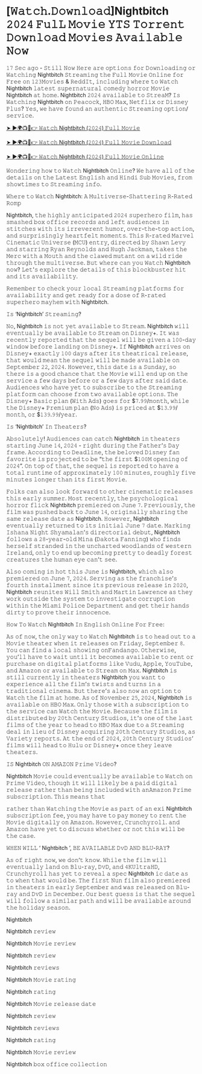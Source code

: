 # [𝚆𝚊𝚝𝚌𝚑.𝙳𝚘𝚠𝚗𝚕𝚘𝚊𝚍]Nightbitch 𝟸𝟶𝟸𝟺 𝙵𝚞𝚕𝙻 𝙼𝚘𝚟𝚒𝚎 𝚈𝚃𝚂 𝚃𝚘𝚛𝚛𝚎𝚗𝚝 𝙳𝚘𝚠𝚗𝚕𝚘𝚊𝚍 𝙼𝚘𝚟𝚒𝚎𝚜 𝙰𝚟𝚊𝚒𝚕𝚊𝚋𝚕𝚎 𝙽𝚘𝚠

𝟷𝟽 𝚂𝚎𝚌 𝚊𝚐𝚘 - 𝚂𝚝𝚒𝚕𝚕 𝙽𝚘𝚠 𝙷𝚎𝚛𝚎 𝚊𝚛𝚎 𝚘𝚙𝚝𝚒𝚘𝚗𝚜 𝚏𝚘𝚛 𝙳𝚘𝚠𝚗𝚕𝚘𝚊𝚍𝚒𝚗𝚐 𝚘𝚛 𝚆𝚊𝚝𝚌𝚑𝚒𝚗𝚐 Nightbitch 𝚂𝚝𝚛𝚎𝚊𝚖𝚒𝚗𝚐 𝚝𝚑𝚎 𝙵𝚞𝚕𝚕 𝙼𝚘𝚟𝚒𝚎 𝙾𝚗𝚕𝚒𝚗𝚎 𝚏𝚘𝚛 𝙵𝚛𝚎𝚎 𝚘𝚗 𝟷𝟸𝟹𝙼𝚘𝚟𝚒𝚎𝚜 & 𝚁𝚎𝚍𝚍𝙸𝚝, 𝚒𝚗𝚌𝚕𝚞𝚍𝚒𝚗𝚐 𝚠𝚑𝚎𝚛𝚎 𝚝𝚘 𝚆𝚊𝚝𝚌𝚑 Nightbitch 𝚕𝚊𝚝𝚎𝚜𝚝 𝚜𝚞𝚙𝚎𝚛𝚗𝚊𝚝𝚞𝚛𝚊𝚕 𝚌𝚘𝚖𝚎𝚍𝚢 𝚑𝚘𝚛𝚛𝚘𝚛 𝙼𝚘𝚟𝚒𝚎 Nightbitch 𝚊𝚝 𝚑𝚘𝚖𝚎. Nightbitch 𝟸𝟶𝟸𝟺 𝚊𝚟𝚊𝚒𝚕𝚊𝚋𝚕𝚎 𝚝𝚘 𝚂𝚝𝚛𝚎𝚊𝙼? 𝙸𝚜 𝚆𝚊𝚝𝚌𝚑𝚒𝚗𝚐 Nightbitch 𝚘𝚗 𝙿𝚎𝚊𝚌𝚘𝚌𝚔, 𝙷𝙱𝙾 𝙼𝚊𝚡, 𝙽𝚎𝚝𝚏𝚕𝚒𝚡 𝚘𝚛 𝙳𝚒𝚜𝚗𝚎𝚢 𝙿𝚕𝚞𝚜? 𝚈𝚎𝚜, 𝚠𝚎 𝚑𝚊𝚟𝚎 𝚏𝚘𝚞𝚗𝚍 𝚊𝚗 𝚊𝚞𝚝𝚑𝚎𝚗𝚝𝚒𝚌 𝚂𝚝𝚛𝚎𝚊𝚖𝚒𝚗𝚐 𝚘𝚙𝚝𝚒𝚘𝚗/𝚜𝚎𝚛𝚟𝚒𝚌𝚎.

[➤ ►🌍📺📱👉 𝚆𝚊𝚝𝚌𝚑 Nightbitch (𝟸𝟶𝟸𝟺) 𝙵𝚞𝚕𝚕 𝙼𝚘𝚟𝚒𝚎](https://t.co/NZLiI2zRd7)

[➤ ►🌍📺📱👉 𝚆𝚊𝚝𝚌𝚑 Nightbitch (𝟸𝟶𝟸𝟺) 𝙵𝚞𝚕𝚕 𝙼𝚘𝚟𝚒𝚎 𝙳𝚘𝚠𝚗𝚕𝚘𝚊𝚍](https://t.co/cX6pjbbPbm)

[➤ ►🌍📺📱👉 𝚆𝚊𝚝𝚌𝚑 Nightbitch (𝟸𝟶𝟸𝟺) 𝙵𝚞𝚕𝚕 𝙼𝚘𝚟𝚒𝚎 𝙾𝚗𝚕𝚒𝚗𝚎](https://t.co/NZLiI2zRd7)

𝚆𝚘𝚗𝚍𝚎𝚛𝚒𝚗𝚐 𝚑𝚘𝚠 𝚝𝚘 𝚆𝚊𝚝𝚌𝚑 Nightbitch 𝙾𝚗𝚕𝚒𝚗𝚎? 𝚆𝚎 𝚑𝚊𝚟𝚎 𝚊𝚕𝚕 𝚘𝚏 𝚝𝚑𝚎 𝚍𝚎𝚝𝚊𝚒𝚕𝚜 𝚘𝚗 𝚝𝚑𝚎 𝙻𝚊𝚝𝚎𝚜𝚝 𝙴𝚗𝚐𝚕𝚒𝚜𝚑 𝚊𝚗𝚍 𝙷𝚒𝚗𝚍𝚒 𝚂𝚞𝚋 𝙼𝚘𝚟𝚒𝚎𝚜, 𝚏𝚛𝚘𝚖 𝚜𝚑𝚘𝚠𝚝𝚒𝚖𝚎𝚜 𝚝𝚘 𝚂𝚝𝚛𝚎𝚊𝚖𝚒𝚗𝚐 𝚒𝚗𝚏𝚘.

𝚆𝚑𝚎𝚛𝚎 𝚝𝚘 𝚆𝚊𝚝𝚌𝚑 Nightbitch: 𝙰 𝙼𝚞𝚕𝚝𝚒𝚟𝚎𝚛𝚜𝚎-𝚂𝚑𝚊𝚝𝚝𝚎𝚛𝚒𝚗𝚐 𝚁-𝚁𝚊𝚝𝚎𝚍 𝚁𝚘𝚖𝚙

Nightbitch, 𝚝𝚑𝚎 𝚑𝚒𝚐𝚑𝚕𝚢 𝚊𝚗𝚝𝚒𝚌𝚒𝚙𝚊𝚝𝚎𝚍 𝟸𝟶𝟸𝟺 𝚜𝚞𝚙𝚎𝚛𝚑𝚎𝚛𝚘 𝚏𝚒𝚕𝚖, 𝚑𝚊𝚜 𝚜𝚖𝚊𝚜𝚑𝚎𝚍 𝚋𝚘𝚡 𝚘𝚏𝚏𝚒𝚌𝚎 𝚛𝚎𝚌𝚘𝚛𝚍𝚜 𝚊𝚗𝚍 𝚕𝚎𝚏𝚝 𝚊𝚞𝚍𝚒𝚎𝚗𝚌𝚎𝚜 𝚒𝚗 𝚜𝚝𝚒𝚝𝚌𝚑𝚎𝚜 𝚠𝚒𝚝𝚑 𝚒𝚝𝚜 𝚒𝚛𝚛𝚎𝚟𝚎𝚛𝚎𝚗𝚝 𝚑𝚞𝚖𝚘𝚛, 𝚘𝚟𝚎𝚛-𝚝𝚑𝚎-𝚝𝚘𝚙 𝚊𝚌𝚝𝚒𝚘𝚗, 𝚊𝚗𝚍 𝚜𝚞𝚛𝚙𝚛𝚒𝚜𝚒𝚗𝚐𝚕𝚢 𝚑𝚎𝚊𝚛𝚝𝚏𝚎𝚕𝚝 𝚖𝚘𝚖𝚎𝚗𝚝𝚜. 𝚃𝚑𝚒𝚜 𝚁-𝚛𝚊𝚝𝚎𝚍 𝙼𝚊𝚛𝚟𝚎𝚕 𝙲𝚒𝚗𝚎𝚖𝚊𝚝𝚒𝚌 𝚄𝚗𝚒𝚟𝚎𝚛𝚜𝚎 (𝙼𝙲𝚄) 𝚎𝚗𝚝𝚛𝚢, 𝚍𝚒𝚛𝚎𝚌𝚝𝚎𝚍 𝚋𝚢 𝚂𝚑𝚊𝚠𝚗 𝙻𝚎𝚟𝚢 𝚊𝚗𝚍 𝚜𝚝𝚊𝚛𝚛𝚒𝚗𝚐 𝚁𝚢𝚊𝚗 𝚁𝚎𝚢𝚗𝚘𝚕𝚍𝚜 𝚊𝚗𝚍 𝙷𝚞𝚐𝚑 𝙹𝚊𝚌𝚔𝚖𝚊𝚗, 𝚝𝚊𝚔𝚎𝚜 𝚝𝚑𝚎 𝙼𝚎𝚛𝚌 𝚠𝚒𝚝𝚑 𝚊 𝙼𝚘𝚞𝚝𝚑 𝚊𝚗𝚍 𝚝𝚑𝚎 𝚌𝚕𝚊𝚠𝚎𝚍 𝚖𝚞𝚝𝚊𝚗𝚝 𝚘𝚗 𝚊 𝚠𝚒𝚕𝚍 𝚛𝚒𝚍𝚎 𝚝𝚑𝚛𝚘𝚞𝚐𝚑 𝚝𝚑𝚎 𝚖𝚞𝚕𝚝𝚒𝚟𝚎𝚛𝚜𝚎. 𝙱𝚞𝚝 𝚠𝚑𝚎𝚛𝚎 𝚌𝚊𝚗 𝚢𝚘𝚞 𝚆𝚊𝚝𝚌𝚑 Nightbitch 𝚗𝚘𝚠? 𝙻𝚎𝚝'𝚜 𝚎𝚡𝚙𝚕𝚘𝚛𝚎 𝚝𝚑𝚎 𝚍𝚎𝚝𝚊𝚒𝚕𝚜 𝚘𝚏 𝚝𝚑𝚒𝚜 𝚋𝚕𝚘𝚌𝚔𝚋𝚞𝚜𝚝𝚎𝚛 𝚑𝚒𝚝 𝚊𝚗𝚍 𝚒𝚝𝚜 𝚊𝚟𝚊𝚒𝚕𝚊𝚋𝚒𝚕𝚒𝚝𝚢.

𝚁𝚎𝚖𝚎𝚖𝚋𝚎𝚛 𝚝𝚘 𝚌𝚑𝚎𝚌𝚔 𝚢𝚘𝚞𝚛 𝚕𝚘𝚌𝚊𝚕 𝚂𝚝𝚛𝚎𝚊𝚖𝚒𝚗𝚐 𝚙𝚕𝚊𝚝𝚏𝚘𝚛𝚖𝚜 𝚏𝚘𝚛 𝚊𝚟𝚊𝚒𝚕𝚊𝚋𝚒𝚕𝚒𝚝𝚢 𝚊𝚗𝚍 𝚐𝚎𝚝 𝚛𝚎𝚊𝚍𝚢 𝚏𝚘𝚛 𝚊 𝚍𝚘𝚜𝚎 𝚘𝚏 𝚁-𝚛𝚊𝚝𝚎𝚍 𝚜𝚞𝚙𝚎𝚛𝚑𝚎𝚛𝚘 𝚖𝚊𝚢𝚑𝚎𝚖 𝚠𝚒𝚝𝚑  Nightbitch.

𝙸𝚜 ‘Nightbitch’ 𝚂𝚝𝚛𝚎𝚊𝚖𝚒𝚗𝚐?

𝙽𝚘, Nightbitch 𝚒𝚜 𝚗𝚘𝚝 𝚢𝚎𝚝 𝚊𝚟𝚊𝚒𝚕𝚊𝚋𝚕𝚎 𝚝𝚘 𝚂𝚝𝚛𝚎𝚊𝚖. Nightbitch 𝚠𝚒𝚕𝚕 𝚎𝚟𝚎𝚗𝚝𝚞𝚊𝚕𝚕𝚢 𝚋𝚎 𝚊𝚟𝚊𝚒𝚕𝚊𝚋𝚕𝚎 𝚝𝚘 𝚂𝚝𝚛𝚎𝚊𝚖 𝚘𝚗 𝙳𝚒𝚜𝚗𝚎𝚢+. 𝙸𝚝 𝚠𝚊𝚜 𝚛𝚎𝚌𝚎𝚗𝚝𝚕𝚢 𝚛𝚎𝚙𝚘𝚛𝚝𝚎𝚍 𝚝𝚑𝚊𝚝 𝚝𝚑𝚎 𝚜𝚎𝚚𝚞𝚎𝚕 𝚠𝚒𝚕𝚕 𝚋𝚎 𝚐𝚒𝚟𝚎𝚗 𝚊 𝟷𝟶𝟶-𝚍𝚊𝚢 𝚠𝚒𝚗𝚍𝚘𝚠 𝚋𝚎𝚏𝚘𝚛𝚎 𝚕𝚊𝚗𝚍𝚒𝚗𝚐 𝚘𝚗 𝙳𝚒𝚜𝚗𝚎𝚢+. 𝙸𝚏 Nightbitch 𝚊𝚛𝚛𝚒𝚟𝚎𝚜 𝚘𝚗 𝙳𝚒𝚜𝚗𝚎𝚢+ 𝚎𝚡𝚊𝚌𝚝𝚕𝚢 𝟷𝟶𝟶 𝚍𝚊𝚢𝚜 𝚊𝚏𝚝𝚎𝚛 𝚒𝚝𝚜 𝚝𝚑𝚎𝚊𝚝𝚛𝚒𝚌𝚊𝚕 𝚛𝚎𝚕𝚎𝚊𝚜𝚎, 𝚝𝚑𝚊𝚝 𝚠𝚘𝚞𝚕𝚍 𝚖𝚎𝚊𝚗 𝚝𝚑𝚎 𝚜𝚎𝚚𝚞𝚎𝚕 𝚠𝚒𝚕𝚕 𝚋𝚎 𝚖𝚊𝚍𝚎 𝚊𝚟𝚊𝚒𝚕𝚊𝚋𝚕𝚎 𝚘𝚗 𝚂𝚎𝚙𝚝𝚎𝚖𝚋𝚎𝚛 𝟸𝟸, 𝟸𝟶𝟸𝟺. 𝙷𝚘𝚠𝚎𝚟𝚎𝚛, 𝚝𝚑𝚒𝚜 𝚍𝚊𝚝𝚎 𝚒𝚜 𝚊 𝚂𝚞𝚗𝚍𝚊𝚢, 𝚜𝚘 𝚝𝚑𝚎𝚛𝚎 𝚒𝚜 𝚊 𝚐𝚘𝚘𝚍 𝚌𝚑𝚊𝚗𝚌𝚎 𝚝𝚑𝚊𝚝 𝚝𝚑𝚎 𝙼𝚘𝚟𝚒𝚎 𝚠𝚒𝚕𝚕 𝚎𝚗𝚍 𝚞𝚙 𝚘𝚗 𝚝𝚑𝚎 𝚜𝚎𝚛𝚟𝚒𝚌𝚎 𝚊 𝚏𝚎𝚠 𝚍𝚊𝚢𝚜 𝚋𝚎𝚏𝚘𝚛𝚎 𝚘𝚛 𝚊 𝚏𝚎𝚠 𝚍𝚊𝚢𝚜 𝚊𝚏𝚝𝚎𝚛 𝚜𝚊𝚒𝚍 𝚍𝚊𝚝𝚎. 𝙰𝚞𝚍𝚒𝚎𝚗𝚌𝚎𝚜 𝚠𝚑𝚘 𝚑𝚊𝚟𝚎 𝚢𝚎𝚝 𝚝𝚘 𝚜𝚞𝚋𝚜𝚌𝚛𝚒𝚋𝚎 𝚝𝚘 𝚝𝚑𝚎 𝚂𝚝𝚛𝚎𝚊𝚖𝚒𝚗𝚐 𝚙𝚕𝚊𝚝𝚏𝚘𝚛𝚖 𝚌𝚊𝚗 𝚌𝚑𝚘𝚘𝚜𝚎 𝚏𝚛𝚘𝚖 𝚝𝚠𝚘 𝚊𝚟𝚊𝚒𝚕𝚊𝚋𝚕𝚎 𝚘𝚙𝚝𝚒𝚘𝚗𝚜. 𝚃𝚑𝚎 𝙳𝚒𝚜𝚗𝚎𝚢+ 𝙱𝚊𝚜𝚒𝚌 𝚙𝚕𝚊𝚗 (𝚆𝚒𝚝𝚑 𝙰𝚍𝚜) 𝚐𝚘𝚎𝚜 𝚏𝚘𝚛 $𝟽.𝟿𝟿/𝚖𝚘𝚗𝚝𝚑, 𝚠𝚑𝚒𝚕𝚎 𝚝𝚑𝚎 𝙳𝚒𝚜𝚗𝚎𝚢+ 𝙿𝚛𝚎𝚖𝚒𝚞𝚖 𝚙𝚕𝚊𝚗 (𝙽𝚘 𝙰𝚍𝚜) 𝚒𝚜 𝚙𝚛𝚒𝚌𝚎𝚍 𝚊𝚝 $𝟷𝟹.𝟿𝟿/𝚖𝚘𝚗𝚝𝚑, 𝚘𝚛 $𝟷𝟹𝟿.𝟿𝟿/𝚢𝚎𝚊𝚛.

𝙸𝚜 ‘Nightbitch’ 𝙸𝚗 𝚃𝚑𝚎𝚊𝚝𝚎𝚛𝚜?

𝙰𝚋𝚜𝚘𝚕𝚞𝚝𝚎𝚕𝚢! 𝙰𝚞𝚍𝚒𝚎𝚗𝚌𝚎𝚜 𝚌𝚊𝚗 𝚌𝚊𝚝𝚌𝚑 Nightbitch 𝚒𝚗 𝚝𝚑𝚎𝚊𝚝𝚎𝚛𝚜 𝚜𝚝𝚊𝚛𝚝𝚒𝚗𝚐 𝙹𝚞𝚗𝚎 𝟷𝟺, 𝟸𝟶𝟸𝟺 - 𝚛𝚒𝚐𝚑𝚝 𝚍𝚞𝚛𝚒𝚗𝚐 𝚝𝚑𝚎 𝙵𝚊𝚝𝚑𝚎𝚛’𝚜 𝙳𝚊𝚢 𝚏𝚛𝚊𝚖𝚎. 𝙰𝚌𝚌𝚘𝚛𝚍𝚒𝚗𝚐 𝚝𝚘 𝙳𝚎𝚊𝚍𝚕𝚒𝚗𝚎, 𝚝𝚑𝚎 𝚋𝚎𝚕𝚘𝚟𝚎𝚍 𝙳𝚒𝚜𝚗𝚎𝚢 𝚏𝚊𝚗 𝚏𝚊𝚟𝚘𝚛𝚒𝚝𝚎 𝚒𝚜 𝚙𝚛𝚘𝚓𝚎𝚌𝚝𝚎𝚍 𝚝𝚘 𝚋𝚎 “𝚝𝚑𝚎 𝚏𝚒𝚛𝚜𝚝 $𝟷𝟶𝟶𝙼 𝚘𝚙𝚎𝚗𝚒𝚗𝚐 𝚘𝚏 𝟸𝟶𝟸𝟺”. 𝙾𝚗 𝚝𝚘𝚙 𝚘𝚏 𝚝𝚑𝚊𝚝, 𝚝𝚑𝚎 𝚜𝚎𝚚𝚞𝚎𝚕 𝚒𝚜 𝚛𝚎𝚙𝚘𝚛𝚝𝚎𝚍 𝚝𝚘 𝚑𝚊𝚟𝚎 𝚊 𝚝𝚘𝚝𝚊𝚕 𝚛𝚞𝚗𝚝𝚒𝚖𝚎 𝚘𝚏 𝚊𝚙𝚙𝚛𝚘𝚡𝚒𝚖𝚊𝚝𝚎𝚕𝚢 𝟷𝟶𝟶 𝚖𝚒𝚗𝚞𝚝𝚎𝚜, 𝚛𝚘𝚞𝚐𝚑𝚕𝚢 𝚏𝚒𝚟𝚎 𝚖𝚒𝚗𝚞𝚝𝚎𝚜 𝚕𝚘𝚗𝚐𝚎𝚛 𝚝𝚑𝚊𝚗 𝚒𝚝𝚜 𝚏𝚒𝚛𝚜𝚝 𝙼𝚘𝚟𝚒𝚎.

𝙵𝚘𝚕𝚔𝚜 𝚌𝚊𝚗 𝚊𝚕𝚜𝚘 𝚕𝚘𝚘𝚔 𝚏𝚘𝚛𝚠𝚊𝚛𝚍 𝚝𝚘 𝚘𝚝𝚑𝚎𝚛 𝚌𝚒𝚗𝚎𝚖𝚊𝚝𝚒𝚌 𝚛𝚎𝚕𝚎𝚊𝚜𝚎𝚜 𝚝𝚑𝚒𝚜 𝚎𝚊𝚛𝚕𝚢 𝚜𝚞𝚖𝚖𝚎𝚛. 𝙼𝚘𝚜𝚝 𝚛𝚎𝚌𝚎𝚗𝚝𝚕𝚢, 𝚝𝚑𝚎 𝚙𝚜𝚢𝚌𝚑𝚘𝚕𝚘𝚐𝚒𝚌𝚊𝚕 𝚑𝚘𝚛𝚛𝚘𝚛 𝚏𝚕𝚒𝚌𝚔 Nightbitch 𝚙𝚛𝚎𝚖𝚒𝚎𝚛𝚎𝚍 𝚘𝚗 𝙹𝚞𝚗𝚎 𝟽. 𝙿𝚛𝚎𝚟𝚒𝚘𝚞𝚜𝚕𝚢, 𝚝𝚑𝚎 𝚏𝚒𝚕𝚖 𝚠𝚊𝚜 𝚙𝚞𝚜𝚑𝚎𝚍 𝚋𝚊𝚌𝚔 𝚝𝚘 𝙹𝚞𝚗𝚎 𝟷𝟺, 𝚘𝚛𝚒𝚐𝚒𝚗𝚊𝚕𝚕𝚢 𝚜𝚑𝚊𝚛𝚒𝚗𝚐 𝚝𝚑𝚎 𝚜𝚊𝚖𝚎 𝚛𝚎𝚕𝚎𝚊𝚜𝚎 𝚍𝚊𝚝𝚎 𝚊𝚜 Nightbitch. 𝙷𝚘𝚠𝚎𝚟𝚎𝚛, Nightbitch 𝚎𝚟𝚎𝚗𝚝𝚞𝚊𝚕𝚕𝚢 𝚛𝚎𝚝𝚞𝚛𝚗𝚎𝚍 𝚝𝚘 𝚒𝚝𝚜 𝚒𝚗𝚒𝚝𝚒𝚊𝚕 𝙹𝚞𝚗𝚎 𝟽 𝚍𝚊𝚝𝚎. 𝙼𝚊𝚛𝚔𝚒𝚗𝚐 𝙸𝚜𝚑𝚊𝚗𝚊 𝙽𝚒𝚐𝚑𝚝 𝚂𝚑𝚢𝚊𝚖𝚊𝚕𝚊𝚗’𝚜 𝚍𝚒𝚛𝚎𝚌𝚝𝚘𝚛𝚒𝚊𝚕 𝚍𝚎𝚋𝚞𝚝, Nightbitch 𝚏𝚘𝚕𝚕𝚘𝚠𝚜 𝚊 𝟸𝟾-𝚢𝚎𝚊𝚛-𝚘𝚕𝚍 𝙼𝚒𝚗𝚊 (𝙳𝚊𝚔𝚘𝚝𝚊 𝙵𝚊𝚗𝚗𝚒𝚗𝚐) 𝚠𝚑𝚘 𝚏𝚒𝚗𝚍𝚜 𝚑𝚎𝚛𝚜𝚎𝚕𝚏 𝚜𝚝𝚛𝚊𝚗𝚍𝚎𝚍 𝚒𝚗 𝚝𝚑𝚎 𝚞𝚗𝚌𝚑𝚊𝚛𝚝𝚎𝚍 𝚠𝚘𝚘𝚍𝚕𝚊𝚗𝚍𝚜 𝚘𝚏 𝚠𝚎𝚜𝚝𝚎𝚛𝚗 𝙸𝚛𝚎𝚕𝚊𝚗𝚍, 𝚘𝚗𝚕𝚢 𝚝𝚘 𝚎𝚗𝚍 𝚞𝚙 𝚋𝚎𝚌𝚘𝚖𝚒𝚗𝚐 𝚙𝚛𝚎𝚝𝚝𝚢 𝚝𝚘 𝚍𝚎𝚊𝚍𝚕𝚢 𝚏𝚘𝚛𝚎𝚜𝚝 𝚌𝚛𝚎𝚊𝚝𝚞𝚛𝚎𝚜 𝚝𝚑𝚎 𝚑𝚞𝚖𝚊𝚗 𝚎𝚢𝚎 𝚌𝚊𝚗’𝚝 𝚜𝚎𝚎.

𝙰𝚕𝚜𝚘 𝚌𝚘𝚖𝚒𝚗𝚐 𝚒𝚗 𝚑𝚘𝚝 𝚝𝚑𝚒𝚜 𝙹𝚞𝚗𝚎 𝚒𝚜 Nightbitch, 𝚠𝚑𝚒𝚌𝚑 𝚊𝚕𝚜𝚘 𝚙𝚛𝚎𝚖𝚒𝚎𝚛𝚎𝚍 𝚘𝚗 𝙹𝚞𝚗𝚎 𝟽, 𝟸𝟶𝟸𝟺. 𝚂𝚎𝚛𝚟𝚒𝚗𝚐 𝚊𝚜 𝚝𝚑𝚎 𝚏𝚛𝚊𝚗𝚌𝚑𝚒𝚜𝚎’𝚜 𝚏𝚘𝚞𝚛𝚝𝚑 𝚒𝚗𝚜𝚝𝚊𝚕𝚕𝚖𝚎𝚗𝚝 𝚜𝚒𝚗𝚌𝚎 𝚒𝚝𝚜 𝚙𝚛𝚎𝚟𝚒𝚘𝚞𝚜 𝚛𝚎𝚕𝚎𝚊𝚜𝚎 𝚒𝚗 𝟸𝟶𝟸𝟶, Nightbitch 𝚛𝚎𝚞𝚗𝚒𝚝𝚎𝚜 𝚆𝚒𝚕𝚕 𝚂𝚖𝚒𝚝𝚑 𝚊𝚗𝚍 𝙼𝚊𝚛𝚝𝚒𝚗 𝙻𝚊𝚠𝚛𝚎𝚗𝚌𝚎 𝚊𝚜 𝚝𝚑𝚎𝚢 𝚠𝚘𝚛𝚔 𝚘𝚞𝚝𝚜𝚒𝚍𝚎 𝚝𝚑𝚎 𝚜𝚢𝚜𝚝𝚎𝚖 𝚝𝚘 𝚒𝚗𝚟𝚎𝚜𝚝𝚒𝚐𝚊𝚝𝚎 𝚌𝚘𝚛𝚛𝚞𝚙𝚝𝚒𝚘𝚗 𝚠𝚒𝚝𝚑𝚒𝚗 𝚝𝚑𝚎 𝙼𝚒𝚊𝚖𝚒 𝙿𝚘𝚕𝚒𝚌𝚎 𝙳𝚎𝚙𝚊𝚛𝚝𝚖𝚎𝚗𝚝 𝚊𝚗𝚍 𝚐𝚎𝚝 𝚝𝚑𝚎𝚒𝚛 𝚑𝚊𝚗𝚍𝚜 𝚍𝚒𝚛𝚝𝚢 𝚝𝚘 𝚙𝚛𝚘𝚟𝚎 𝚝𝚑𝚎𝚒𝚛 𝚒𝚗𝚗𝚘𝚌𝚎𝚗𝚌𝚎.

𝙷𝚘𝚠 𝚃𝚘 𝚆𝚊𝚝𝚌𝚑 Nightbitch 𝙸𝚗 𝙴𝚗𝚐𝚕𝚒𝚜𝚑 𝙾𝚗𝚕𝚒𝚗𝚎 𝙵𝚘𝚛 𝙵𝚛𝚎𝚎:

𝙰𝚜 𝚘𝚏 𝚗𝚘𝚠, 𝚝𝚑𝚎 𝚘𝚗𝚕𝚢 𝚠𝚊𝚢 𝚝𝚘 𝚆𝚊𝚝𝚌𝚑 Nightbitch 𝚒𝚜 𝚝𝚘 𝚑𝚎𝚊𝚍 𝚘𝚞𝚝 𝚝𝚘 𝚊 𝙼𝚘𝚟𝚒𝚎 𝚝𝚑𝚎𝚊𝚝𝚎𝚛 𝚠𝚑𝚎𝚗 𝚒𝚝 𝚛𝚎𝚕𝚎𝚊𝚜𝚎𝚜 𝚘𝚗 𝙵𝚛𝚒𝚍𝚊𝚢, 𝚂𝚎𝚙𝚝𝚎𝚖𝚋𝚎𝚛 𝟾. 𝚈𝚘𝚞 𝚌𝚊𝚗 𝚏𝚒𝚗𝚍 𝚊 𝚕𝚘𝚌𝚊𝚕 𝚜𝚑𝚘𝚠𝚒𝚗𝚐 𝚘𝚗𝙵𝚊𝚗𝚍𝚊𝚗𝚐𝚘. 𝙾𝚝𝚑𝚎𝚛𝚠𝚒𝚜𝚎, 𝚢𝚘𝚞’𝚕𝚕 𝚑𝚊𝚟𝚎 𝚝𝚘 𝚠𝚊𝚒𝚝 𝚞𝚗𝚝𝚒𝚕 𝚒𝚝 𝚋𝚎𝚌𝚘𝚖𝚎𝚜 𝚊𝚟𝚊𝚒𝚕𝚊𝚋𝚕𝚎 𝚝𝚘 𝚛𝚎𝚗𝚝 𝚘𝚛 𝚙𝚞𝚛𝚌𝚑𝚊𝚜𝚎 𝚘𝚗 𝚍𝚒𝚐𝚒𝚝𝚊𝚕 𝚙𝚕𝚊𝚝𝚏𝚘𝚛𝚖𝚜 𝚕𝚒𝚔𝚎 𝚅𝚞𝚍𝚞, 𝙰𝚙𝚙𝚕𝚎, 𝚈𝚘𝚞𝚃𝚞𝚋𝚎, 𝚊𝚗𝚍 𝙰𝚖𝚊𝚣𝚘𝚗 𝚘𝚛 𝚊𝚟𝚊𝚒𝚕𝚊𝚋𝚕𝚎 𝚝𝚘 𝚂𝚝𝚛𝚎𝚊𝚖 𝚘𝚗 𝙼𝚊𝚡. Nightbitch 𝚒𝚜 𝚜𝚝𝚒𝚕𝚕 𝚌𝚞𝚛𝚛𝚎𝚗𝚝𝚕𝚢 𝚒𝚗 𝚝𝚑𝚎𝚊𝚝𝚎𝚛𝚜 Nightbitch 𝚢𝚘𝚞 𝚠𝚊𝚗𝚝 𝚝𝚘 𝚎𝚡𝚙𝚎𝚛𝚒𝚎𝚗𝚌𝚎 𝚊𝚕𝚕 𝚝𝚑𝚎 𝚏𝚒𝚕𝚖’𝚜 𝚝𝚠𝚒𝚜𝚝𝚜 𝚊𝚗𝚍 𝚝𝚞𝚛𝚗𝚜 𝚒𝚗 𝚊 𝚝𝚛𝚊𝚍𝚒𝚝𝚒𝚘𝚗𝚊𝚕 𝚌𝚒𝚗𝚎𝚖𝚊. 𝙱𝚞𝚝 𝚝𝚑𝚎𝚛𝚎’𝚜 𝚊𝚕𝚜𝚘 𝚗𝚘𝚠 𝚊𝚗 𝚘𝚙𝚝𝚒𝚘𝚗 𝚝𝚘 𝚆𝚊𝚝𝚌𝚑 𝚝𝚑𝚎 𝚏𝚒𝚕𝚖 𝚊𝚝 𝚑𝚘𝚖𝚎. 𝙰𝚜 𝚘𝚏 𝙽𝚘𝚟𝚎𝚖𝚋𝚎𝚛 𝟸𝟻, 𝟸𝟶𝟸𝟺, Nightbitch 𝚒𝚜 𝚊𝚟𝚊𝚒𝚕𝚊𝚋𝚕𝚎 𝚘𝚗 𝙷𝙱𝙾 𝙼𝚊𝚡. 𝙾𝚗𝚕𝚢 𝚝𝚑𝚘𝚜𝚎 𝚠𝚒𝚝𝚑 𝚊 𝚜𝚞𝚋𝚜𝚌𝚛𝚒𝚙𝚝𝚒𝚘𝚗 𝚝𝚘 𝚝𝚑𝚎 𝚜𝚎𝚛𝚟𝚒𝚌𝚎 𝚌𝚊𝚗 𝚆𝚊𝚝𝚌𝚑 𝚝𝚑𝚎 𝙼𝚘𝚟𝚒𝚎. 𝙱𝚎𝚌𝚊𝚞𝚜𝚎 𝚝𝚑𝚎 𝚏𝚒𝚕𝚖 𝚒𝚜 𝚍𝚒𝚜𝚝𝚛𝚒𝚋𝚞𝚝𝚎𝚍 𝚋𝚢 𝟸𝟶𝚝𝚑 𝙲𝚎𝚗𝚝𝚞𝚛𝚢 𝚂𝚝𝚞𝚍𝚒𝚘𝚜, 𝚒𝚝’𝚜 𝚘𝚗𝚎 𝚘𝚏 𝚝𝚑𝚎 𝚕𝚊𝚜𝚝 𝚏𝚒𝚕𝚖𝚜 𝚘𝚏 𝚝𝚑𝚎 𝚢𝚎𝚊𝚛 𝚝𝚘 𝚑𝚎𝚊𝚍 𝚝𝚘 𝙷𝙱𝙾 𝙼𝚊𝚡 𝚍𝚞𝚎 𝚝𝚘 𝚊 𝚂𝚝𝚛𝚎𝚊𝚖𝚒𝚗𝚐 𝚍𝚎𝚊𝚕 𝚒𝚗 𝚕𝚒𝚎𝚞 𝚘𝚏 𝙳𝚒𝚜𝚗𝚎𝚢 𝚊𝚌𝚚𝚞𝚒𝚛𝚒𝚗𝚐 𝟸𝟶𝚝𝚑 𝙲𝚎𝚗𝚝𝚞𝚛𝚢 𝚂𝚝𝚞𝚍𝚒𝚘𝚜, 𝚊𝚜 𝚅𝚊𝚛𝚒𝚎𝚝𝚢 𝚛𝚎𝚙𝚘𝚛𝚝𝚜. 𝙰𝚝 𝚝𝚑𝚎 𝚎𝚗𝚍 𝚘𝚏 𝟸𝟶𝟸𝟺, 𝟸𝟶𝚝𝚑 𝙲𝚎𝚗𝚝𝚞𝚛𝚢 𝚂𝚝𝚞𝚍𝚒𝚘𝚜’ 𝚏𝚒𝚕𝚖𝚜 𝚠𝚒𝚕𝚕 𝚑𝚎𝚊𝚍 𝚝𝚘 𝙷𝚞𝚕𝚞 𝚘𝚛 𝙳𝚒𝚜𝚗𝚎𝚢+ 𝚘𝚗𝚌𝚎 𝚝𝚑𝚎𝚢 𝚕𝚎𝚊𝚟𝚎 𝚝𝚑𝚎𝚊𝚝𝚎𝚛𝚜.

𝙸𝚂 Nightbitch 𝙾𝙽 𝙰𝙼𝙰𝚉𝙾𝙽 𝙿𝚛𝚒𝚖𝚎 𝚅𝚒𝚍𝚎𝚘?

Nightbitch 𝙼𝚘𝚟𝚒𝚎 𝚌𝚘𝚞𝚕𝚍 𝚎𝚟𝚎𝚗𝚝𝚞𝚊𝚕𝚕𝚢 𝚋𝚎 𝚊𝚟𝚊𝚒𝚕𝚊𝚋𝚕𝚎 𝚝𝚘 𝚆𝚊𝚝𝚌𝚑 𝚘𝚗 𝙿𝚛𝚒𝚖𝚎 𝚅𝚒𝚍𝚎𝚘, 𝚝𝚑𝚘𝚞𝚐𝚑 𝚒𝚝 𝚠𝚒𝚕𝚕 𝚕𝚒𝚔𝚎𝚕𝚢 𝚋𝚎 𝚊 𝚙𝚊𝚒𝚍 𝚍𝚒𝚐𝚒𝚝𝚊𝚕 𝚛𝚎𝚕𝚎𝚊𝚜𝚎 𝚛𝚊𝚝𝚑𝚎𝚛 𝚝𝚑𝚊𝚗 𝚋𝚎𝚒𝚗𝚐 𝚒𝚗𝚌𝚕𝚞𝚍𝚎𝚍 𝚠𝚒𝚝𝚑 𝚊𝚗𝙰𝚖𝚊𝚣𝚘𝚗 𝙿𝚛𝚒𝚖𝚎 𝚜𝚞𝚋𝚜𝚌𝚛𝚒𝚙𝚝𝚒𝚘𝚗. 𝚃𝚑𝚒𝚜 𝚖𝚎𝚊𝚗𝚜 𝚝𝚑𝚊𝚝

𝚛𝚊𝚝𝚑𝚎𝚛 𝚝𝚑𝚊𝚗 𝚆𝚊𝚝𝚌𝚑𝚒𝚗𝚐 𝚝𝚑𝚎 𝙼𝚘𝚟𝚒𝚎 𝚊𝚜 𝚙𝚊𝚛𝚝 𝚘𝚏 𝚊𝚗 𝚎𝚡𝚒 Nightbitch 𝚜𝚞𝚋𝚜𝚌𝚛𝚒𝚙𝚝𝚒𝚘𝚗 𝚏𝚎𝚎, 𝚢𝚘𝚞 𝚖𝚊𝚢 𝚑𝚊𝚟𝚎 𝚝𝚘 𝚙𝚊𝚢 𝚖𝚘𝚗𝚎𝚢 𝚝𝚘 𝚛𝚎𝚗𝚝 𝚝𝚑𝚎 𝙼𝚘𝚟𝚒𝚎 𝚍𝚒𝚐𝚒𝚝𝚊𝚕𝚕𝚢 𝚘𝚗 𝙰𝚖𝚊𝚣𝚘𝚗. 𝙷𝚘𝚠𝚎𝚟𝚎𝚛, 𝙲𝚛𝚞𝚗𝚌𝚑𝚢𝚛𝚘𝚕𝚕. 𝚊𝚗𝚍 𝙰𝚖𝚊𝚣𝚘𝚗 𝚑𝚊𝚟𝚎 𝚢𝚎𝚝 𝚝𝚘 𝚍𝚒𝚜𝚌𝚞𝚜𝚜 𝚠𝚑𝚎𝚝𝚑𝚎𝚛 𝚘𝚛 𝚗𝚘𝚝 𝚝𝚑𝚒𝚜 𝚠𝚒𝚕𝚕 𝚋𝚎 𝚝𝚑𝚎 𝚌𝚊𝚜𝚎.

𝚆𝙷𝙴𝙽 𝚆𝙸𝙻𝙻 ‘ Nightbitch ’, 𝙱𝙴 𝙰𝚅𝙰𝙸𝙻𝙰𝙱𝙻𝙴 𝙳𝚟𝙳 𝙰𝙽𝙳 𝙱𝙻𝚄-𝚁𝙰𝚈?

𝙰𝚜 𝚘𝚏 𝚛𝚒𝚐𝚑𝚝 𝚗𝚘𝚠, 𝚠𝚎 𝚍𝚘𝚗’𝚝 𝚔𝚗𝚘𝚠. 𝚆𝚑𝚒𝚕𝚎 𝚝𝚑𝚎 𝚏𝚒𝚕𝚖 𝚠𝚒𝚕𝚕 𝚎𝚟𝚎𝚗𝚝𝚞𝚊𝚕𝚕𝚢 𝚕𝚊𝚗𝚍 𝚘𝚗 𝙱𝚕𝚞-𝚛𝚊𝚢, 𝙳𝚟𝙳, 𝚊𝚗𝚍 𝟺𝙺𝚄𝚕𝚝𝚛𝚊𝙷𝙳, 𝙲𝚛𝚞𝚗𝚌𝚑𝚢𝚛𝚘𝚕𝚕 𝚑𝚊𝚜 𝚢𝚎𝚝 𝚝𝚘 𝚛𝚎𝚟𝚎𝚊𝚕 𝚊 𝚜𝚙𝚎𝚌 Nightbitch 𝚒𝚌 𝚍𝚊𝚝𝚎 𝚊𝚜 𝚝𝚘 𝚠𝚑𝚎𝚗 𝚝𝚑𝚊𝚝 𝚠𝚘𝚞𝚕𝚍 𝚋𝚎. 𝚃𝚑𝚎 𝚏𝚒𝚛𝚜𝚝 𝙽𝚞𝚗 𝚏𝚒𝚕𝚖 𝚊𝚕𝚜𝚘 𝚙𝚛𝚎𝚖𝚒𝚎𝚛𝚎𝚍 𝚒𝚗 𝚝𝚑𝚎𝚊𝚝𝚎𝚛𝚜 𝚒𝚗 𝚎𝚊𝚛𝚕𝚢 𝚂𝚎𝚙𝚝𝚎𝚖𝚋𝚎𝚛 𝚊𝚗𝚍 𝚠𝚊𝚜 𝚛𝚎𝚕𝚎𝚊𝚜𝚎𝚍 𝚘𝚗 𝙱𝚕𝚞-𝚛𝚊𝚢 𝚊𝚗𝚍 𝙳𝚟𝙳 𝚒𝚗 𝙳𝚎𝚌𝚎𝚖𝚋𝚎𝚛. 𝙾𝚞𝚛 𝚋𝚎𝚜𝚝 𝚐𝚞𝚎𝚜𝚜 𝚒𝚜 𝚝𝚑𝚊𝚝 𝚝𝚑𝚎 𝚜𝚎𝚚𝚞𝚎𝚕 𝚠𝚒𝚕𝚕 𝚏𝚘𝚕𝚕𝚘𝚠 𝚊 𝚜𝚒𝚖𝚒𝚕𝚊𝚛 𝚙𝚊𝚝𝚑 𝚊𝚗𝚍 𝚠𝚒𝚕𝚕 𝚋𝚎 𝚊𝚟𝚊𝚒𝚕𝚊𝚋𝚕𝚎 𝚊𝚛𝚘𝚞𝚗𝚍 𝚝𝚑𝚎 𝚑𝚘𝚕𝚒𝚍𝚊𝚢 𝚜𝚎𝚊𝚜𝚘𝚗.

Nightbitch

Nightbitch 𝚛𝚎𝚟𝚒𝚎𝚠

Nightbitch 𝙼𝚘𝚟𝚒𝚎 𝚛𝚎𝚟𝚒𝚎𝚠

Nightbitch 𝚛𝚎𝚟𝚒𝚎𝚠

Nightbitch 𝚛𝚎𝚟𝚒𝚎𝚠𝚜

Nightbitch 𝙼𝚘𝚟𝚒𝚎 𝚛𝚊𝚝𝚒𝚗𝚐

Nightbitch 𝚛𝚊𝚝𝚒𝚗𝚐

Nightbitch 𝙼𝚘𝚟𝚒𝚎 𝚛𝚎𝚕𝚎𝚊𝚜𝚎 𝚍𝚊𝚝𝚎

Nightbitch 𝚛𝚎𝚟𝚒𝚎𝚠

Nightbitch 𝚛𝚎𝚟𝚒𝚎𝚠𝚜

Nightbitch 𝚛𝚊𝚝𝚒𝚗𝚐

Nightbitch 𝙼𝚘𝚟𝚒𝚎 𝚛𝚎𝚟𝚒𝚎𝚠

Nightbitch 𝚋𝚘𝚡 𝚘𝚏𝚏𝚒𝚌𝚎 𝚌𝚘𝚕𝚕𝚎𝚌𝚝𝚒𝚘𝚗

